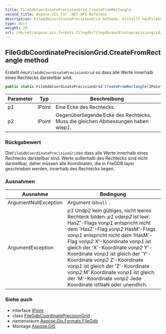 ```yaml
---
title: FileGdbCoordinatePrecisionGrid.CreateFromRectangle
second_title: Aspose.GIS für .NET-API-Referenz
description: FileGdbCoordinatePrecisionGrid methode. Erstellt neuFileGdbCoordinatePrecisionGrid so dass alle Werte innerhalb eines Rechtecks darstellbar sind.
type: docs
weight: 20
url: /de/net/aspose.gis.formats.filegdb/filegdbcoordinateprecisiongrid/createfromrectangle/
---
```

## FileGdbCoordinatePrecisionGrid.CreateFromRectangle method

Erstellt neu`FileGdbCoordinatePrecisionGrid` so dass alle Werte innerhalb eines Rechtecks darstellbar sind.

```csharp
public static FileGdbCoordinatePrecisionGrid CreateFromRectangle(IPoint p1, IPoint p2)
```

| Parameter | Typ | Beschreibung |
| --- | --- | --- |
| p1 | IPoint | Eine Ecke des Rechtecks. |
| p2 | IPoint | Gegenüberliegende Ecke des Rechtecks. Muss die gleichen Abmessungen haben wie*p1*. |

### Rückgabewert

Die`FileGdbCoordinatePrecisionGrid`so dass alle Werte innerhalb eines Rechtecks darstellbar sind. Werte außerhalb des Rechtecks sind nicht darstellbar, daher müssen alle Koordinaten, die in FileGDB layer geschrieben werden, innerhalb des Rechtecks liegen.

### Ausnahmen

| Ausnahme | Bedingung |
| --- | --- |
| ArgumentNullException | Argument ist`null` . |
| ArgumentException | *p1* Und*p2* kein gültiges, nicht leeres Rechteck bilden: *p1* oder*p2* ist leer. HasZ'-Flags von*p1* entspricht nicht dem 'HasZ'-Flag von*p2* HasM'-Flags von*p1* entspricht nicht dem 'HasM'-Flag von*p2* X'-Koordinate von*p1* ist gleich der 'X'-Koordinate von*p2* Y'-Koordinate von*p1* ist gleich der 'Y'-Koordinate von*p2* Z'-Koordinate von*p1* ist gleich der 'Z'-Koordinate von*p2* M' Koordinate von*p1* ist gleich der 'M'-Koordinate von*p2* Jede Koordinate istNaN oder unendlich. |

### Siehe auch

* interface [IPoint](../../../aspose.gis.geometries/ipoint/)
* class [FileGdbCoordinatePrecisionGrid](../)
* namensraum [Aspose.Gis.Formats.FileGdb](../../filegdbcoordinateprecisiongrid/)
* Montage [Aspose.GIS](../../../)



